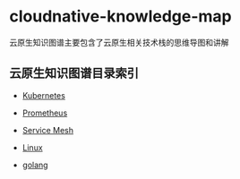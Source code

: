 # cloudnative-knowledge-map

云原生知识图谱主要包含了云原生相关技术栈的思维导图和讲解


## 云原生知识图谱目录索引
- [Kubernetes]()

- [Prometheus]()

- [Service Mesh]()

- [Linux](./Linux)

- [golang]()
